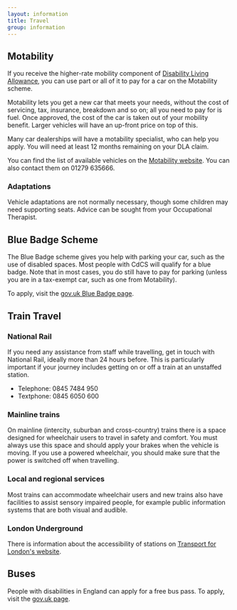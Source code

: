```yaml
---
layout: information
title: Travel
group: information
---
```


## Motability

If you receive the higher-rate mobility component of [Disability Living Allowance](/information/financial/financial_help.html), you can use part or all of it to pay for a car on the Motability scheme.

Motability lets you get a new car that meets your needs, without the cost of servicing, tax, insurance, breakdown and so on; all you need to pay for is fuel. Once approved, the cost of the car is taken out of your mobility benefit. Larger vehicles will have an up-front price on top of this. 

Many car dealerships will have a motability specialist, who can help you apply. You will need at least 12 months remaining on your DLA claim.

You can find the list of available vehicles on the [Motability website](http://www.motability.co.uk). You can also contact them on 01279 635666.

### Adaptations

Vehicle adaptations are not normally necessary, though some children may need supporting seats. Advice can be sought from your Occupational Therapist.

## Blue Badge Scheme

The Blue Badge scheme gives you help with parking your car, such as the use of disabled spaces. Most people with CdCS will qualify for a blue badge. Note that in most cases, you do still have to pay for parking (unless you are in a tax-exempt car, such as one from Motability).

To apply, visit the [gov.uk Blue Badge page](https://www.gov.uk/apply-blue-badge).

## Train Travel

### National Rail

If you need any assistance from staff while travelling, get in touch with National Rail, ideally more than 24 hours before. This is particularly important if your journey includes getting on or off a train at an unstaffed station.

* Telephone: 0845 7484 950 
* Textphone: 0845 6050 600

### Mainline trains

On mainline (intercity, suburban and cross-country) trains there is a space designed for wheelchair users to travel in safety and comfort. You must always use this space and should apply your brakes when the vehicle is moving. If you use a powered wheelchair, you should make sure that the power is switched off when travelling.

### Local and regional services

Most trains can accommodate wheelchair users and new trains also have facilities to assist sensory impaired people, for example public information systems that are both visual and audible.

### London Underground

There is information about the accessibility of stations on [Transport for London's website](http://www.tfl.gov.uk/gettingaround/transportaccessibility/1167.aspx).

## Buses

People with disabilities in England can apply for a free bus pass. To apply, visit the [gov.uk page](https://www.gov.uk/apply-for-disabled-bus-pass).